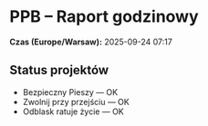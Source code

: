 # PPB – Raport godzinowy
**Czas (Europe/Warsaw):** 2025-09-24 07:17

## Status projektów
- Bezpieczny Pieszy — OK
- Zwolnij przy przejściu — OK
- Odblask ratuje życie — OK


